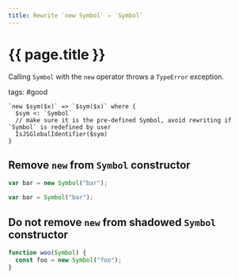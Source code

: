 ```yaml
---
title: Rewrite `new Symbol` ⇒ `Symbol`
---
```


# {{ page.title }}

Calling `Symbol` with the `new` operator throws a `TypeError` exception.

tags: #good

```grit
`new $sym($x)` => `$sym($x)` where {
  $sym <: `Symbol`
  // make sure it is the pre-defined Symbol, avoid rewriting if `Symbol` is redefined by user
  IsJSGlobalIdentifier($sym)
}
```

## Remove `new` from `Symbol` constructor

```javascript
var bar = new Symbol("bar");
```

```typescript
var bar = Symbol("bar");
```

## Do not remove `new` from shadowed `Symbol` constructor

```javascript
function woo(Symbol) {
  const foo = new Symbol("foo");
}
```
